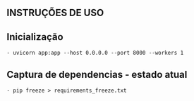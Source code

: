 ## INSTRUÇÕES DE USO

## Inicialização
```
- uvicorn app:app --host 0.0.0.0 --port 8000 --workers 1 
```

## Captura de dependencias - estado atual
```
- pip freeze > requirements_freeze.txt
```